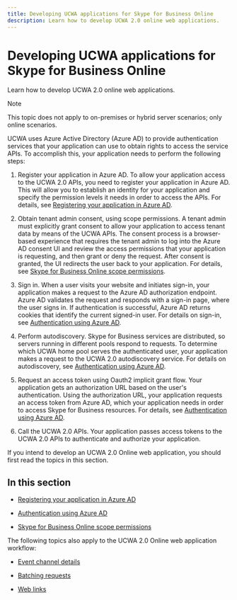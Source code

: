 ```yaml
---
title: Developing UCWA applications for Skype for Business Online
description: Learn how to develop UCWA 2.0 online web applications.
---
```

# Developing UCWA applications for Skype for Business Online
 Learn how to develop UCWA 2.0 online web applications.

> [!NOTE] 
> This topic does not apply to on-premises or hybrid server scenarios; only online scenarios.


UCWA uses Azure Active Directory (Azure AD) to provide authentication services that your application can use to obtain rights to access the service APIs. To accomplish this, your application needs to perform the following steps:


1. Register your application in Azure AD. To allow your application access to the UCWA 2.0 APIs, you need to register your application in Azure AD. This will allow you to establish an identity for your application and specify the permission levels it needs in order to access the APIs. For details, see [Registering your application in Azure AD](RegisteringYourApplicationInAzureAD.md).
 
2. Obtain tenant admin consent, using scope permissions. A tenant admin must explicitly grant consent to allow your application to access tenant data by means of the UCWA APIs. The consent process is a browser-based experience that requires the tenant admin to log into the Azure AD consent UI and review the access permissions that your application is requesting, and then grant or deny the request. After consent is granted, the UI redirects the user back to your application. For details, see [Skype for Business Online scope permissions](SkypeForBusinessOnlineScopePermissions.md).
 
3. Sign in. When a user visits your website and initiates sign-in, your application makes a request to the Azure AD authorization endpoint. Azure AD validates the request and responds with a sign-in page, where the user signs in. If authentication is successful, Azure AD returns cookies that identify the current signed-in user. For details on sign-in, see [Authentication using Azure AD](AuthenticationUsingAzureAD.md).
 
4. Perform autodiscovery. Skype for Business services are distributed, so servers running in different pools respond to requests. To determine which UCWA home pool serves the authenticated user, your application makes a request to the UCWA 2.0 autodiscovery service. For details on autodiscovery, see [Authentication using Azure AD](AuthenticationUsingAzureAD.md).
 
5. Request an access token using Oauth2 implicit grant flow. Your application gets an authorization URL based on the user's authentication. Using the authorization URL, your application requests an access token from Azure AD, which your application needs in order to access Skype for Business resources. For details, see [Authentication using Azure AD](AuthenticationUsingAzureAD.md).
 
6. Call the UCWA 2.0 APIs. Your application passes access tokens to the UCWA 2.0 APIs to authenticate and authorize your application.
 
If you intend to develop an UCWA 2.0 Online web application, you should first read the topics in this section.

## In this section


- [Registering your application in Azure AD](RegisteringYourApplicationInAzureAD.md)
 
- [Authentication using Azure AD](AuthenticationUsingAzureAD.md)
 
- [Skype for Business Online scope permissions](SkypeForBusinessOnlineScopePermissions.md)
 
The following topics also apply to the UCWA 2.0 Online web application workflow:


- [Event channel details](EventChannelDetails.md)
 
- [Batching requests](BatchingRequests.md)
 
- [Web links](WebLinks.md)
 
